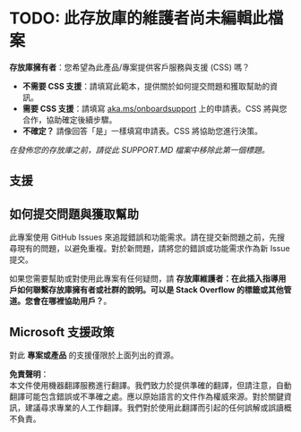 # TODO: 此存放庫的維護者尚未編輯此檔案

**存放庫擁有者**：您希望為此產品/專案提供客戶服務與支援 (CSS) 嗎？

- **不需要 CSS 支援**：請填寫此範本，提供關於如何提交問題和獲取幫助的資訊。
- **需要 CSS 支援**：請填寫 [aka.ms/onboardsupport](https://aka.ms/onboardsupport) 上的申請表。CSS 將與您合作，協助確定後續步驟。
- **不確定？** 請像回答「是」一樣填寫申請表。CSS 將協助您進行決策。

*在發佈您的存放庫之前，請從此 SUPPORT.MD 檔案中移除此第一個標題。*

## 支援

## 如何提交問題與獲取幫助  

此專案使用 GitHub Issues 來追蹤錯誤和功能需求。請在提交新問題之前，先搜尋現有的問題，以避免重複。對於新問題，請將您的錯誤或功能需求作為新 Issue 提交。

如果您需要幫助或對使用此專案有任何疑問，請 **存放庫維護者：在此插入指導用戶如何聯繫存放庫擁有者或社群的說明。可以是 Stack Overflow 的標籤或其他管道。您會在哪裡協助用戶？**。

## Microsoft 支援政策  

對此 **專案或產品** 的支援僅限於上面列出的資源。

**免責聲明**：  
本文件使用機器翻譯服務進行翻譯。我們致力於提供準確的翻譯，但請注意，自動翻譯可能包含錯誤或不準確之處。應以原始語言的文件作為權威來源。對於關鍵資訊，建議尋求專業的人工作翻譯。我們對於使用此翻譯而引起的任何誤解或誤讀概不負責。